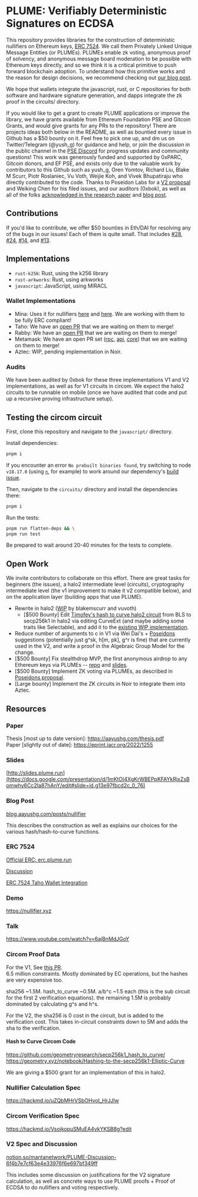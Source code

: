 # PLUME: Verifiably Deterministic Signatures on ECDSA

This repository provides libraries for the construction of deterministic nullifiers on Ethereum keys, [ERC 7524]([https://ethereum-magicians.org/t/erc-7524-plume-signature-in-wallets/15902](https://github.com/ethereum/EIPs/pull/7775)). We call them Privately Linked Unique Message Entities (or PLUMEs). PLUMEs enable zk voting, anonymous proof of solvency, and anonymous message board moderation to be possible with Ethereum keys directly, and so we think it is a critical primitive to push forward blockchain adoption. To understand how this primitive works and the reason for design decisions, we recommend checking out [our blog post](https://blog.aayushg.com/posts/plume).

We hope that wallets integrate the javascript, rust, or C repositories for both software and hardware signature generation, and dapps integrate the zk proof in the circuits/ directory.

If you would like to get a grant to create PLUME applications or improve the library, we have grants available from Ethereum Foundation PSE and Gitcoin Grants, and would give grants for any PRs to the repository! There are projects ideas both below in the README, as well as bountied every issue in Github has a $50 bounty on it. Feel free to pick one up, and dm us on Twitter/Telegram (@yush_g) for guidance and help, or join the discussion in the public channel in the [PSE Discord](https://discord.gg/pse) for progress updates and community questions! This work was generously funded and supported by 0xPARC, Gitcoin donors, and EF PSE, and exists only due to the valuable work by contributors to this Github such as yush_g, Oren Yomtov, Richard Liu, Blake M Scurr, Piotr Roslaniec, Vu Voth, Weijie Koh, and Vivek Bhupatiraju who directly contributed to the code. Thanks to Poseidon Labs for a [V2 proposal](https://www.notion.so/PLUME-Discussion-6f4b7e7cf63e4e33976f6e697bf349ff) and Weiking Chen for his filed issues, and our auditors (0xbok), as well as all of the folks [acknowledged in the research paper](https://aayushg.com/thesis.pdf) and [blog post](https://blog.aayushg.com/posts/plume).

## Contributions

If you'd like to contribute, we offer $50 bounties in Eth/DAI for resolving any of the bugs in our issues! Each of them is quite small. That includes 
[#28](https://github.com/plume-sig/zk-nullifier-sig/issues/28), [#24](https://github.com/plume-sig/zk-nullifier-sig/issues/24), 
[#14](https://github.com/plume-sig/zk-nullifier-sig/issues/14), and [#13](https://github.com/plume-sig/zk-nullifier-sig/issues/13).

## Implementations

- `rust-k256`: Rust, using the k256 library
- `rust-arkworks`: Rust, using arkworks
- `javascript`: JavaScript, using MIRACL

### Wallet Implementations

- Mina: Uses it for nullifiers [here](https://github.com/o1-labs/o1js/blob/main/src/lib/nullifier.ts) and [here](https://github.com/o1-labs/o1js/blob/main/src/mina-signer/src/nullifier.ts). We are working with them to be fully ERC compliant!
- Taho: We have an [open PR](https://github.com/tahowallet/extension/pull/3638) that we are waiting on them to merge!
- Rabby: We have an [open PR](https://github.com/RabbyHub/Rabby/pull/2047) that we are waiting on them to merge!
- Metamask: We have an open PR set ([rpc](https://github.com/MetaMask/eth-json-rpc-middleware/pull/198
), [api](https://github.com/MetaMask/api-specs/pull/120), [core](https://github.com/MetaMask/metamask-extension/pull/17482)) that we are waiting on them to merge!
- Aztec: WIP, pending implementation in Noir.

### Audits
We have been audited by 0xbok for these three implementations V1 and V2 implementations, as well as for V1 circuits in circom. We expect the halo2 circuits to be runnable on mobile (once we have audited that code and put up a recursive proving infrastructure setup).

## Testing the circom circuit

First, clone this repository and navigate to the `javascript/` directory.

Install dependencies:

```bash
pnpm i
```

If you encounter an error `No prebuilt binaries found`, try switching to node ` v18.17.0` (using [`n`](https://github.com/tj/n), for example) to work around our dependency's [build issue](https://github.com/WiseLibs/better-sqlite3/issues/1027).

Then, navigate to the `circuits/` directory and install the dependencies there:

```bash
pnpm i
```

Run the tests:
```bash
pnpm run flatten-deps && \
pnpm run test
```

Be prepared to wait around 20-40 minutes for the tests to complete.

## Open Work

We invite contributors to collaborate on this effort. There are great tasks for beginners (the issues), a halo2 intermediate level (circuits), cryptography intermediate level (the v1 improvement to make it v2 compatible below), and on the application layer (building apps that use PLUME).  

- Rewrite in halo2 ([WIP](https://github.com/blakemscurr/zk-nullifier-sig/tree/halo2) by blakemscurr and vuvoth)
  - [$500 Bounty] Edit [Timofey's hash to curve halo2 circuit](https://github.com/axiom-crypto/halo2-lib/pull/179) from BLS to secp256k1 in halo2 via editing CurveExt (and maybe adding some traits like Selectable), and add it to the [existing WIP implementation](https://github.com/blakemscurr/zk-nullifier-sig/tree/halo2).
- Reduce number of arguments to c in V1 via Wei Dai's + [Poseidons](https://www.notion.so/mantanetwork/PLUME-Discussion-6f4b7e7cf63e4e33976f6e697bf349ff?pvs=4) suggestions (potentially just g^sk, h[m, pk], g^r is fine) that are currently used in the V2, and write a proof in the Algebraic Group Model for the change.
- [$500 Bounty] Fix stealthdrop MVP, the first anonymous airdrop to any Ethereum keys via PLUMEs -- [repo](https://github.com/stealthdrop/stealthdrop/) and [slides](https://docs.google.com/presentation/d/10ZGJvYpIqpON5O4uDf2pdk-PnT8fEVyPOoRqC3VmFn0/edit).
- [$500 Bounty] Implement ZK voting via PLUMEs, as described in [Poseidons proposal](https://www.notion.so/mantanetwork/PLUME-Discussion-6f4b7e7cf63e4e33976f6e697bf349ff?pvs=4).
- [Large bounty] Implement the ZK circuits in Noir to integrate them into Aztec.

## Resources

### Paper
Thesis [most up to date version]: https://aayushg.com/thesis.pdf  
Paper [slightly out of date]: https://eprint.iacr.org/2022/1255

### Slides
[http://slides.plume.run](https://docs.google.com/presentation/d/1mKtOI4XgKrWBEPpKFAYkRjxZsBomwhy6Cc2Ia87hAnY/edit#slide=id.g13e97fbcd2c_0_76)

### Blog Post
[blog.aayushg.com/posts/nullifier](https://blog.aayushg.com/posts/nullifier)

This describes the construction as well as explains our choices for the various hash/hash-to-curve functions.

### ERC 7524
[Official ERC: erc.plume.run](https://erc.plume.run)

[Discussion](https://ethereum-magicians.org/t/erc-7524-plume-signature-in-wallets/15902/2)

[ERC 7524 Taho Wallet Integration](https://github.com/tahowallet/extension/pull/3638)

### Demo
https://nullifier.xyz

### Talk
https://www.youtube.com/watch?v=6ajBnMdJGoY

### Circom Proof Data

For the V1,
See [this PR](https://github.com/zk-nullifier-sig/zk-nullifier-sig/pull/7).   
6.5 million constraints. Mostly dominated by EC operations, but the hashes are very expensive too.  

sha256 ~1.5M. 
hash_to_curve ~0.5M. 
a/b^c ~1.5 each (this is the sub circuit for the first 2 verification equations). 
the remaining 1.5M is probably dominated by calculating g^s and h^s. 

For the V2,
the sha256 is 0 cost in the circuit, but is added to the verification cost. This takes in-circuit constraints down to 5M and adds the sha to the verification.

#### Hash to Curve Circom Code
https://github.com/geometryresearch/secp256k1_hash_to_curve/
https://geometry.xyz/notebook/Hashing-to-the-secp256k1-Elliptic-Curve

We are giving a $500 grant for an implementation of this in halo2.

### Nullifier Calculation Spec
https://hackmd.io/uZQbMHrVSbOHvoI_HrJJlw

### Circom Verification Spec
https://hackmd.io/VsojkopuSMuEA4vkYKSB8g?edit

### V2 Spec and Discussion
[notion.so/mantanetwork/PLUME-Discussion-6f4b7e7cf63e4e33976f6e697bf349ff](https://www.notion.so/mantanetwork/PLUME-Discussion-6f4b7e7cf63e4e33976f6e697bf349ff?pvs=4)

This includes some discussion on justifications for the V2 signature calculation, as well as concrete ways to use PLUME proofs + Proof of ECDSA to do nullifiers and voting respectively.
